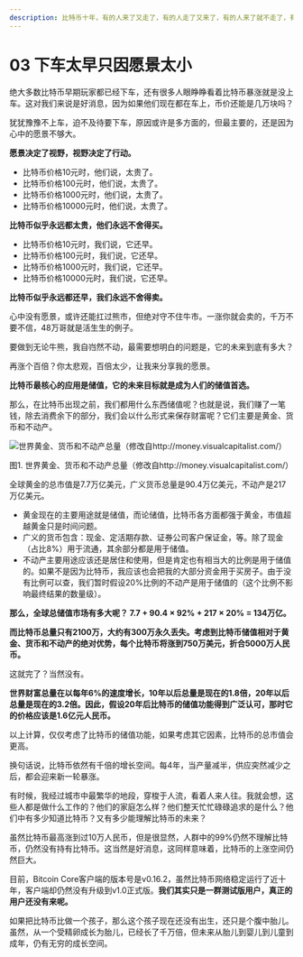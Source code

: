 ```yaml
---
description: 比特币十年，有的人来了又走了，有的人走了又来了，有的人来了就不走了，有的人走了就不来了。
---
```


# 03 下车太早只因愿景太小

绝大多数比特币早期玩家都已经下车，还有很多人眼睁睁看着比特币暴涨就是没上车。这对我们来说是好消息，因为如果他们现在都在车上，币价还能是几万块吗？

犹犹豫豫不上车，迫不及待要下车，原因或许是多方面的，但最主要的，还是因为心中的愿景不够大。

**愿景决定了视野，视野决定了行动。**

* 比特币价格10元时，他们说，太贵了。
* 比特币价格100元时，他们说，太贵了。
* 比特币价格1000元时，他们说，太贵了。
* 比特币价格10000元时，他们说，太贵了。

**比特币似乎永远都太贵，他们永远不舍得买。**

* 比特币价格10元时，我们说，它还早。
* 比特币价格100元时，我们说，它还早。
* 比特币价格1000元时，我们说，它还早。
* 比特币价格10000元时，我们说，它还早。

**比特币似乎永远都还早，我们永远不舍得卖。**

心中没有愿景，或许还能扛过熊市，但绝对守不住牛市。一涨你就会卖的，千万不要不信，48万哥就是活生生的例子。

要做到无论牛熊，我自岿然不动，最需要想明白的问题是，它的未来到底有多大？

再涨个百倍？你太悲观，百倍太少，让我来分享我的愿景。

**比特币最核心的应用是储值，它的未来目标就是成为人们的储值首选。**

那么，在比特币出现之前，我们都用什么东西储值呢？也就是说，我们赚了一笔钱，除去消费余下的部分，我们会以什么形式来保存财富呢？它们主要是黄金、货币和不动产。

![世界黄金、货币和不动产总量（修改自http://money.visualcapitalist.com/）](https://funs.la/wp-content/uploads/2020/11/1605848222-005uGpLUgy1fvfyslndaij311s20iq9r.jpg)

图1. 世界黄金、货币和不动产总量（修改自http://money.visualcapitalist.com/）

全球黄金的总市值是7.7万亿美元，广义货币总量是90.4万亿美元，不动产是217万亿美元。

* 黄金现在的主要用途就是储值，而论储值，比特币各方面都强于黄金，市值超越黄金只是时间问题。
* 广义的货币包含：现金、定活期存款、证券公司客户保证金，等。除了现金（占比8%）用于流通，其余部分都是用于储值。
* 不动产主要用途应该还是居住和使用，但是肯定也有相当大的比例是用于储值的。如果不是因为比特币，我应该也会把我的大部分资金用于买房子。由于没有比例可以查，我们暂时假设20%比例的不动产是用于储值的（这个比例不影响最终结果的数量级）。

**那么，全球总储值市场有多大呢？ 7.7 + 90.4 × 92% + 217 × 20% = 134万亿。**

**而比特币总量只有2100万，大约有300万永久丢失。考虑到比特币储值相对于黄金、货币和不动产的绝对优势，每个比特币将涨到750万美元，折合5000万人民币。**

这就完了？当然没有。

**世界财富总量在以每年6%的速度增长，10年以后总量是现在的1.8倍，20年以后总量是现在的3.2倍。因此，假设20年后比特币的储值功能得到广泛认可，那时它的价格应该是1.6亿元人民币。**

以上计算，仅仅考虑了比特币的储值功能，如果考虑其它因素，比特币的总市值会更高。

换句话说，比特币依然有千倍的增长空间。每4年，当产量减半，供应突然减少之后，都会迎来新一轮暴涨。

有时候，我经过城市中最繁华的地段，穿梭于人流，看着人来人往。我就会想，这些人都是做什么工作的？他们的家庭怎么样？他们整天忙忙碌碌追求的是什么？他们中有多少知道比特币？又有多少能理解比特币的未来？

虽然比特币最高涨到过10万人民币，但是很显然，人群中的99%仍然不理解比特币，仍然没有持有比特币。这当然是好消息，这同样意味着，比特币的上涨空间仍然巨大。

目前，Bitcoin Core客户端的版本号是v0.16.2，虽然比特币网络稳定运行了近十年，客户端却仍然没有升级到v1.0正式版。**我们其实只是一群测试版用户，真正的用户还没有来呢。**

如果把比特币比做一个孩子，那么这个孩子现在还没有出生，还只是个腹中胎儿。虽然，从一个受精卵成长为胎儿，已经长了千万倍，但未来从胎儿到婴儿到儿童到成年，仍有无穷的成长空间。​​​​
